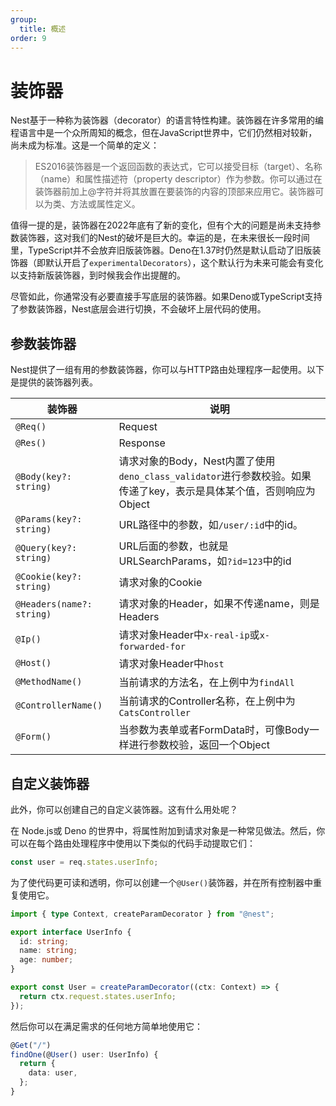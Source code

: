 ```yaml
---
group:
  title: 概述
order: 9
---
```


# 装饰器

Nest基于一种称为装饰器（decorator）的语言特性构建。装饰器在许多常用的编程语言中是一个众所周知的概念，但在JavaScript世界中，它们仍然相对较新，尚未成为标准。这是一个简单的定义：

> ES2016装饰器是一个返回函数的表达式，它可以接受目标（target）、名称（name）和属性描述符（property descriptor）作为参数。你可以通过在装饰器前加上@字符并将其放置在要装饰的内容的顶部来应用它。装饰器可以为类、方法或属性定义。

值得一提的是，装饰器在2022年底有了新的变化，但有个大的问题是尚未支持参数装饰器，这对我们的Nest的破坏是巨大的。幸运的是，在未来很长一段时间里，TypeScript并不会放弃旧版装饰器。Deno在1.37时仍然是默认启动了旧版装饰器（即默认开启了`experimentalDecorators`），这个默认行为未来可能会有变化以支持新版装饰器，到时候我会作出提醒的。

尽管如此，你通常没有必要直接手写底层的装饰器。如果Deno或TypeScript支持了参数装饰器，Nest底层会进行切换，不会破坏上层代码的使用。

## 参数装饰器

Nest提供了一组有用的参数装饰器，你可以与HTTP路由处理程序一起使用。以下是提供的装饰器列表。

| 装饰器 | 说明 |
| --- | --- |
| `@Req()` | Request |
| `@Res()` | Response |
| `@Body(key?: string)` | 请求对象的Body，Nest内置了使用`deno_class_validator`进行参数校验。如果传递了key，表示是具体某个值，否则响应为Object |
| `@Params(key?: string)` | URL路径中的参数，如`/user/:id`中的id。 |
| `@Query(key?: string)` | URL后面的参数，也就是URLSearchParams，如`?id=123`中的id |
| `@Cookie(key?: string)` | 请求对象的Cookie |
| `@Headers(name?: string)` | 请求对象的Header，如果不传递name，则是Headers |
| `@Ip()` | 请求对象Header中`x-real-ip`或`x-forwarded-for` |
| `@Host()` | 请求对象Header中`host` |
| `@MethodName()` | 当前请求的方法名，在上例中为`findAll` |
| `@ControllerName()` | 当前请求的Controller名称，在上例中为`CatsController` |
| `@Form()` | 当参数为表单或者FormData时，可像Body一样进行参数校验，返回一个Object |

## 自定义装饰器

此外，你可以创建自己的自定义装饰器。这有什么用处呢？

在 Node.js或 Deno 的世界中，将属性附加到请求对象是一种常见做法。然后，你可以在每个路由处理程序中使用以下类似的代码手动提取它们：

```typescript
const user = req.states.userInfo;
```

为了使代码更可读和透明，你可以创建一个`@User()`装饰器，并在所有控制器中重复使用它。

```typescript
import { type Context, createParamDecorator } from "@nest";

export interface UserInfo {
  id: string;
  name: string;
  age: number;
}

export const User = createParamDecorator((ctx: Context) => {
  return ctx.request.states.userInfo;
});
```

然后你可以在满足需求的任何地方简单地使用它：

```typescript
@Get("/")
findOne(@User() user: UserInfo) {
  return {
    data: user,
  };
}
```
